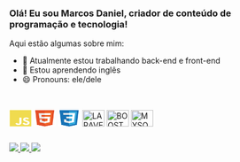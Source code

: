 ### Olá! Eu sou Marcos Daniel, criador de conteúdo de programação e tecnologia!

<!--
**MarcosDanielVieira/MarcosDanielVieira** is a ✨ _special_ ✨ repository because its `README.md` (this file) appears on your GitHub profile.
-->

Aqui estão algumas sobre mim:

- 🔭 Atualmente estou trabalhando back-end e front-end
- 🌱 Estou aprendendo inglês
- 😄 Pronouns: ele/dele

<!-- <div>
  <a href="https://github.com/MarcosDanielVieira">
  <img height="180em" src="https://github-readme-stats.vercel.app/api?username=MarcosDanielVieira&show_icons=true&theme=dracula&include_all_commits=true&count_private=true"/>
  <img height="180em" src="https://github-readme-stats.vercel.app/api/top-langs/?username=MarcosDanielVieira&layout=compact&langs_count=16&theme=dracula"/>
</div> -->

##

<div style="display: inline_block"><br>
  <img align="center" title="Js" height="30" width="40" src="https://raw.githubusercontent.com/devicons/devicon/master/icons/javascript/javascript-plain.svg">
  <img align="center" title="HTML" height="30" width="40" src="https://raw.githubusercontent.com/devicons/devicon/master/icons/html5/html5-original.svg">
  <img align="center" title="CSS" height="30" width="40" src="https://raw.githubusercontent.com/devicons/devicon/master/icons/css3/css3-original.svg">
  <img align="center" title="LARAVEL" height="30" width="40" src="https://cdn.jsdelivr.net/gh/devicons/devicon@latest/icons/laravel/laravel-original.svg" />
  <img align="center" title="BOOSTRAP" height="30" width="40" src="https://cdn.jsdelivr.net/gh/devicons/devicon@latest/icons/bootstrap/bootstrap-original.svg" />
  <img align="center" title="MYSQL" height="30" width="40" src="https://cdn.jsdelivr.net/gh/devicons/devicon@latest/icons/mysql/mysql-original.svg" />
          
</div>

##

<div> 
  
  <a href="https://www.youtube.com/channel/UCWlRiV1Kx2nvigVfZJEIxbw" target="_blank">
    <img src="https://img.shields.io/badge/YouTube-FF0000?style=for-the-badge&logo=youtube&logoColor=white" target="_blank">
  </a>

  <a href = "mailto:cmarcosdaniel.developer@hotmail.com">
    <img src="https://img.shields.io/badge/-Gmail-%23333?style=for-the-badge&logo=gmail&logoColor=white" target="_blank">
  </a>
  <a href="https://www.linkedin.com/in/marcos-daniel-developer/" target="_blank">
    <img src="https://img.shields.io/badge/-LinkedIn-%230077B5?style=for-the-badge&logo=linkedin&logoColor=white" target="_blank">
  </a> 
 
<!--  ![Snake animation](https://github.com/MarcosDanielVieira/MarcosDanielVieira/blob/output/github-contribution-grid-snake.svg) -->
 
</div>

